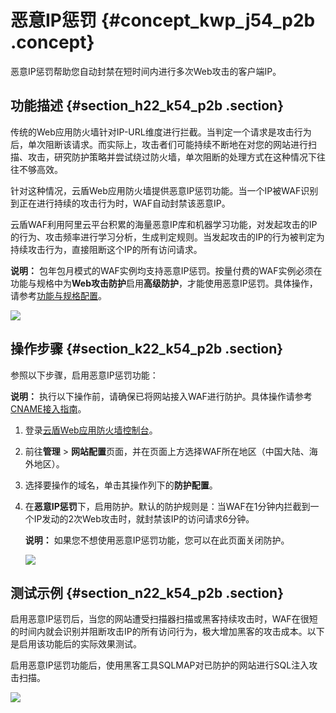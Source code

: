 # 恶意IP惩罚 {#concept_kwp_j54_p2b .concept}

恶意IP惩罚帮助您自动封禁在短时间内进行多次Web攻击的客户端IP。

## 功能描述 {#section_h22_k54_p2b .section}

传统的Web应用防火墙针对IP-URL维度进行拦截。当判定一个请求是攻击行为后，单次阻断该请求。而实际上，攻击者们可能持续不断地在对您的网站进行扫描、攻击，研究防护策略并尝试绕过防火墙，单次阻断的处理方式在这种情况下往往不够高效。

针对这种情况，云盾Web应用防火墙提供恶意IP惩罚功能。当一个IP被WAF识别到正在进行持续的攻击行为时，WAF自动封禁该恶意IP。

云盾WAF利用阿里云平台积累的海量恶意IP库和机器学习功能，对发起攻击的IP的行为、攻击频率进行学习分析，生成判定规则。当发起攻击的IP的行为被判定为持续攻击行为，直接阻断这个IP的所有访问请求。

**说明：** 包年包月模式的WAF实例均支持恶意IP惩罚。按量付费的WAF实例必须在功能与规格中为**Web攻击防护**启用**高级防护**，才能使用恶意IP惩罚。具体操作，请参考[功能与规格配置](cn.zh-CN/用户指南/功能与规格配置（按量付费模式）.md#)。

![](http://static-aliyun-doc.oss-cn-hangzhou.aliyuncs.com/assets/img/15561/15371769747754_zh-CN.png)

## 操作步骤 {#section_k22_k54_p2b .section}

参照以下步骤，启用恶意IP惩罚功能：

**说明：** 执行以下操作前，请确保已将网站接入WAF进行防护。具体操作请参考[CNAME接入指南](cn.zh-CN/用户指南/接入WAF/CNAME接入指南.md#)。

1.  登录[云盾Web应用防火墙控制台](https://yundun.console.aliyun.com/?p=waf)。
2.  前往**管理** \> **网站配置**页面，并在页面上方选择WAF所在地区（中国大陆、海外地区）。
3.  选择要操作的域名，单击其操作列下的**防护配置**。
4.  在**恶意IP惩罚**下，启用防护。默认的防护规则是：当WAF在1分钟内拦截到一个IP发动的2次Web攻击时，就封禁该IP的访问请求6分钟。

    **说明：** 如果您不想使用恶意IP惩罚功能，您可以在此页面关闭防护。

    ![](http://static-aliyun-doc.oss-cn-hangzhou.aliyuncs.com/assets/img/15561/15371769747755_zh-CN.png)


## 测试示例 {#section_n22_k54_p2b .section}

启用恶意IP惩罚后，当您的网站遭受扫描器扫描或黑客持续攻击时，WAF在很短的时间内就会识别并阻断攻击IP的所有访问行为，极大增加黑客的攻击成本。以下是启用该功能后的实际效果测试。

启用恶意IP惩罚功能后，使用黑客工具SQLMAP对已防护的网站进行SQL注入攻击扫描。

![](http://static-aliyun-doc.oss-cn-hangzhou.aliyuncs.com/assets/img/15561/15371769747756_zh-CN.png)


